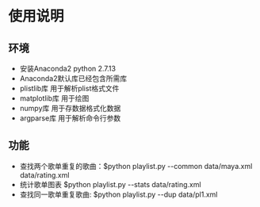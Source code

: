 # 使用说明
## 环境
- 安装Anaconda2 python 2.7.13
- Anaconda2默认库已经包含所需库
- plistlib库 用于解析plist格式文件
- matplotlib库 用于绘图
- numpy库 用于存数据格式化数据
- argparse库 用于解析命令行参数

## 功能
- 查找两个歌单重复的歌曲：$python playlist.py --common data/maya.xml data/rating.xml
- 统计歌单图表 $python playlist.py --stats data/rating.xml
- 查找同一歌单重复歌曲: $python playlist.py --dup data/pl1.xml